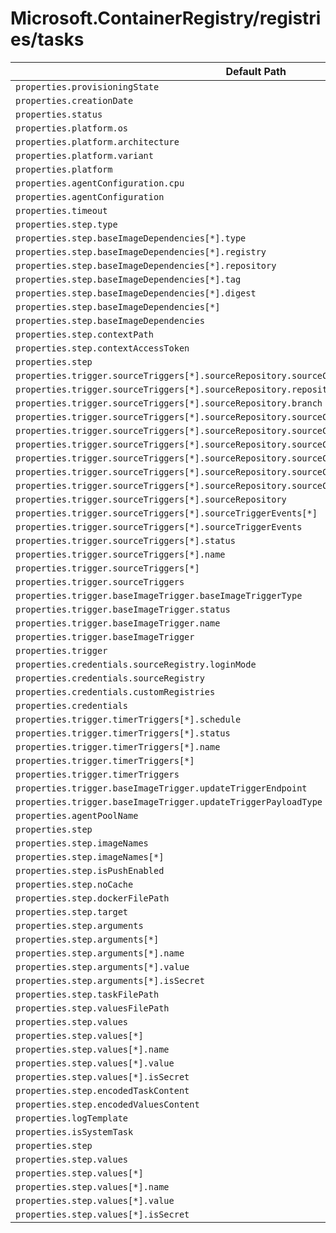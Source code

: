 # Microsoft.ContainerRegistry/registries/tasks

| Default Path | Alias |
|---|---|
| `properties.provisioningState` | `Microsoft.ContainerRegistry/registries/tasks/provisioningState` |
| `properties.creationDate` | `Microsoft.ContainerRegistry/registries/tasks/creationDate` |
| `properties.status` | `Microsoft.ContainerRegistry/registries/tasks/status` |
| `properties.platform.os` | `Microsoft.ContainerRegistry/registries/tasks/platform.os` |
| `properties.platform.architecture` | `Microsoft.ContainerRegistry/registries/tasks/platform.architecture` |
| `properties.platform.variant` | `Microsoft.ContainerRegistry/registries/tasks/platform.variant` |
| `properties.platform` | `Microsoft.ContainerRegistry/registries/tasks/platform` |
| `properties.agentConfiguration.cpu` | `Microsoft.ContainerRegistry/registries/tasks/agentConfiguration.cpu` |
| `properties.agentConfiguration` | `Microsoft.ContainerRegistry/registries/tasks/agentConfiguration` |
| `properties.timeout` | `Microsoft.ContainerRegistry/registries/tasks/timeout` |
| `properties.step.type` | `Microsoft.ContainerRegistry/registries/tasks/step.type` |
| `properties.step.baseImageDependencies[*].type` | `Microsoft.ContainerRegistry/registries/tasks/step.baseImageDependencies[*].type` |
| `properties.step.baseImageDependencies[*].registry` | `Microsoft.ContainerRegistry/registries/tasks/step.baseImageDependencies[*].registry` |
| `properties.step.baseImageDependencies[*].repository` | `Microsoft.ContainerRegistry/registries/tasks/step.baseImageDependencies[*].repository` |
| `properties.step.baseImageDependencies[*].tag` | `Microsoft.ContainerRegistry/registries/tasks/step.baseImageDependencies[*].tag` |
| `properties.step.baseImageDependencies[*].digest` | `Microsoft.ContainerRegistry/registries/tasks/step.baseImageDependencies[*].digest` |
| `properties.step.baseImageDependencies[*]` | `Microsoft.ContainerRegistry/registries/tasks/step.baseImageDependencies[*]` |
| `properties.step.baseImageDependencies` | `Microsoft.ContainerRegistry/registries/tasks/step.baseImageDependencies` |
| `properties.step.contextPath` | `Microsoft.ContainerRegistry/registries/tasks/step.contextPath` |
| `properties.step.contextAccessToken` | `Microsoft.ContainerRegistry/registries/tasks/step.contextAccessToken` |
| `properties.step` | `Microsoft.ContainerRegistry/registries/tasks/step` |
| `properties.trigger.sourceTriggers[*].sourceRepository.sourceControlType` | `Microsoft.ContainerRegistry/registries/tasks/trigger.sourceTriggers[*].sourceRepository.sourceControlType` |
| `properties.trigger.sourceTriggers[*].sourceRepository.repositoryUrl` | `Microsoft.ContainerRegistry/registries/tasks/trigger.sourceTriggers[*].sourceRepository.repositoryUrl` |
| `properties.trigger.sourceTriggers[*].sourceRepository.branch` | `Microsoft.ContainerRegistry/registries/tasks/trigger.sourceTriggers[*].sourceRepository.branch` |
| `properties.trigger.sourceTriggers[*].sourceRepository.sourceControlAuthProperties.tokenType` | `Microsoft.ContainerRegistry/registries/tasks/trigger.sourceTriggers[*].sourceRepository.sourceControlAuthProperties.tokenType` |
| `properties.trigger.sourceTriggers[*].sourceRepository.sourceControlAuthProperties.token` | `Microsoft.ContainerRegistry/registries/tasks/trigger.sourceTriggers[*].sourceRepository.sourceControlAuthProperties.token` |
| `properties.trigger.sourceTriggers[*].sourceRepository.sourceControlAuthProperties.refreshToken` | `Microsoft.ContainerRegistry/registries/tasks/trigger.sourceTriggers[*].sourceRepository.sourceControlAuthProperties.refreshToken` |
| `properties.trigger.sourceTriggers[*].sourceRepository.sourceControlAuthProperties.scope` | `Microsoft.ContainerRegistry/registries/tasks/trigger.sourceTriggers[*].sourceRepository.sourceControlAuthProperties.scope` |
| `properties.trigger.sourceTriggers[*].sourceRepository.sourceControlAuthProperties.expiresIn` | `Microsoft.ContainerRegistry/registries/tasks/trigger.sourceTriggers[*].sourceRepository.sourceControlAuthProperties.expiresIn` |
| `properties.trigger.sourceTriggers[*].sourceRepository.sourceControlAuthProperties` | `Microsoft.ContainerRegistry/registries/tasks/trigger.sourceTriggers[*].sourceRepository.sourceControlAuthProperties` |
| `properties.trigger.sourceTriggers[*].sourceRepository` | `Microsoft.ContainerRegistry/registries/tasks/trigger.sourceTriggers[*].sourceRepository` |
| `properties.trigger.sourceTriggers[*].sourceTriggerEvents[*]` | `Microsoft.ContainerRegistry/registries/tasks/trigger.sourceTriggers[*].sourceTriggerEvents[*]` |
| `properties.trigger.sourceTriggers[*].sourceTriggerEvents` | `Microsoft.ContainerRegistry/registries/tasks/trigger.sourceTriggers[*].sourceTriggerEvents` |
| `properties.trigger.sourceTriggers[*].status` | `Microsoft.ContainerRegistry/registries/tasks/trigger.sourceTriggers[*].status` |
| `properties.trigger.sourceTriggers[*].name` | `Microsoft.ContainerRegistry/registries/tasks/trigger.sourceTriggers[*].name` |
| `properties.trigger.sourceTriggers[*]` | `Microsoft.ContainerRegistry/registries/tasks/trigger.sourceTriggers[*]` |
| `properties.trigger.sourceTriggers` | `Microsoft.ContainerRegistry/registries/tasks/trigger.sourceTriggers` |
| `properties.trigger.baseImageTrigger.baseImageTriggerType` | `Microsoft.ContainerRegistry/registries/tasks/trigger.baseImageTrigger.baseImageTriggerType` |
| `properties.trigger.baseImageTrigger.status` | `Microsoft.ContainerRegistry/registries/tasks/trigger.baseImageTrigger.status` |
| `properties.trigger.baseImageTrigger.name` | `Microsoft.ContainerRegistry/registries/tasks/trigger.baseImageTrigger.name` |
| `properties.trigger.baseImageTrigger` | `Microsoft.ContainerRegistry/registries/tasks/trigger.baseImageTrigger` |
| `properties.trigger` | `Microsoft.ContainerRegistry/registries/tasks/trigger` |
| `properties.credentials.sourceRegistry.loginMode` | `Microsoft.ContainerRegistry/registries/tasks/credentials.sourceRegistry.loginMode` |
| `properties.credentials.sourceRegistry` | `Microsoft.ContainerRegistry/registries/tasks/credentials.sourceRegistry` |
| `properties.credentials.customRegistries` | `Microsoft.ContainerRegistry/registries/tasks/credentials.customRegistries` |
| `properties.credentials` | `Microsoft.ContainerRegistry/registries/tasks/credentials` |
| `properties.trigger.timerTriggers[*].schedule` | `Microsoft.ContainerRegistry/registries/tasks/trigger.timerTriggers[*].schedule` |
| `properties.trigger.timerTriggers[*].status` | `Microsoft.ContainerRegistry/registries/tasks/trigger.timerTriggers[*].status` |
| `properties.trigger.timerTriggers[*].name` | `Microsoft.ContainerRegistry/registries/tasks/trigger.timerTriggers[*].name` |
| `properties.trigger.timerTriggers[*]` | `Microsoft.ContainerRegistry/registries/tasks/trigger.timerTriggers[*]` |
| `properties.trigger.timerTriggers` | `Microsoft.ContainerRegistry/registries/tasks/trigger.timerTriggers` |
| `properties.trigger.baseImageTrigger.updateTriggerEndpoint` | `Microsoft.ContainerRegistry/registries/tasks/trigger.baseImageTrigger.updateTriggerEndpoint` |
| `properties.trigger.baseImageTrigger.updateTriggerPayloadType` | `Microsoft.ContainerRegistry/registries/tasks/trigger.baseImageTrigger.updateTriggerPayloadType` |
| `properties.agentPoolName` | `Microsoft.ContainerRegistry/registries/tasks/agentPoolName` |
| `properties.step` | `Microsoft.ContainerRegistry/registries/tasks/step.Docker` |
| `properties.step.imageNames` | `Microsoft.ContainerRegistry/registries/tasks/step.Docker.imageNames` |
| `properties.step.imageNames[*]` | `Microsoft.ContainerRegistry/registries/tasks/step.Docker.imageNames[*]` |
| `properties.step.isPushEnabled` | `Microsoft.ContainerRegistry/registries/tasks/step.Docker.isPushEnabled` |
| `properties.step.noCache` | `Microsoft.ContainerRegistry/registries/tasks/step.Docker.noCache` |
| `properties.step.dockerFilePath` | `Microsoft.ContainerRegistry/registries/tasks/step.Docker.dockerFilePath` |
| `properties.step.target` | `Microsoft.ContainerRegistry/registries/tasks/step.Docker.target` |
| `properties.step.arguments` | `Microsoft.ContainerRegistry/registries/tasks/step.Docker.arguments` |
| `properties.step.arguments[*]` | `Microsoft.ContainerRegistry/registries/tasks/step.Docker.arguments[*]` |
| `properties.step.arguments[*].name` | `Microsoft.ContainerRegistry/registries/tasks/step.Docker.arguments[*].name` |
| `properties.step.arguments[*].value` | `Microsoft.ContainerRegistry/registries/tasks/step.Docker.arguments[*].value` |
| `properties.step.arguments[*].isSecret` | `Microsoft.ContainerRegistry/registries/tasks/step.Docker.arguments[*].isSecret` |
| `properties.step.taskFilePath` | `Microsoft.ContainerRegistry/registries/tasks/step.FileTask.taskFilePath` |
| `properties.step.valuesFilePath` | `Microsoft.ContainerRegistry/registries/tasks/step.FileTask.valuesFilePath` |
| `properties.step.values` | `Microsoft.ContainerRegistry/registries/tasks/step.FileTask.values` |
| `properties.step.values[*]` | `Microsoft.ContainerRegistry/registries/tasks/step.FileTask.values[*]` |
| `properties.step.values[*].name` | `Microsoft.ContainerRegistry/registries/tasks/step.FileTask.values[*].name` |
| `properties.step.values[*].value` | `Microsoft.ContainerRegistry/registries/tasks/step.FileTask.values[*].value` |
| `properties.step.values[*].isSecret` | `Microsoft.ContainerRegistry/registries/tasks/step.FileTask.values[*].isSecret` |
| `properties.step.encodedTaskContent` | `Microsoft.ContainerRegistry/registries/tasks/step.EncodedTask.encodedTaskContent` |
| `properties.step.encodedValuesContent` | `Microsoft.ContainerRegistry/registries/tasks/step.EncodedTask.encodedValuesContent` |
| `properties.logTemplate` | `Microsoft.ContainerRegistry/registries/tasks/logTemplate` |
| `properties.isSystemTask` | `Microsoft.ContainerRegistry/registries/tasks/isSystemTask` |
| `properties.step` | `Microsoft.ContainerRegistry/registries/tasks/step.EncodedTask` |
| `properties.step.values` | `Microsoft.ContainerRegistry/registries/tasks/step.EncodedTask.values` |
| `properties.step.values[*]` | `Microsoft.ContainerRegistry/registries/tasks/step.EncodedTask.values[*]` |
| `properties.step.values[*].name` | `Microsoft.ContainerRegistry/registries/tasks/step.EncodedTask.values[*].name` |
| `properties.step.values[*].value` | `Microsoft.ContainerRegistry/registries/tasks/step.EncodedTask.values[*].value` |
| `properties.step.values[*].isSecret` | `Microsoft.ContainerRegistry/registries/tasks/step.EncodedTask.values[*].isSecret` |

